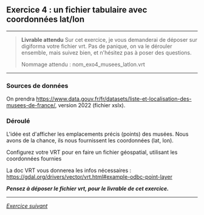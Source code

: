 ## Exercice 4 : un fichier tabulaire avec coordonnées lat/lon

---

> **Livrable attendu**
> Sur cet exercice, je vous demanderai de déposer sur digiforma votre fichier vrt. Pas de panique, on va le dérouler ensemble, mais suivez bien, et n'hésitez pas à poser des questions.
>
> Nommage attendu : nom_exo4_musees_latlon.vrt

---

### Sources de données
On prendra https://www.data.gouv.fr/fr/datasets/liste-et-localisation-des-musees-de-france/, version 2022 (fichier xslx).

### Déroulé
L'idée est d'afficher les emplacements précis (points) des musées. Nous avons de la chance, ils nous fournissent les coordonnées (lat, lon).

Configurez votre VRT pour en faire un fichier géospatial, utilisant les coordonnées fournies

La doc VRT vous donnerea les infos nécessaires : https://gdal.org/drivers/vector/vrt.html#example-odbc-point-layer

_**Pensez à déposer le fichier vrt, pour le livrable de cet exercice.**_

---

*[Exercice suivant](exercice5.md)*